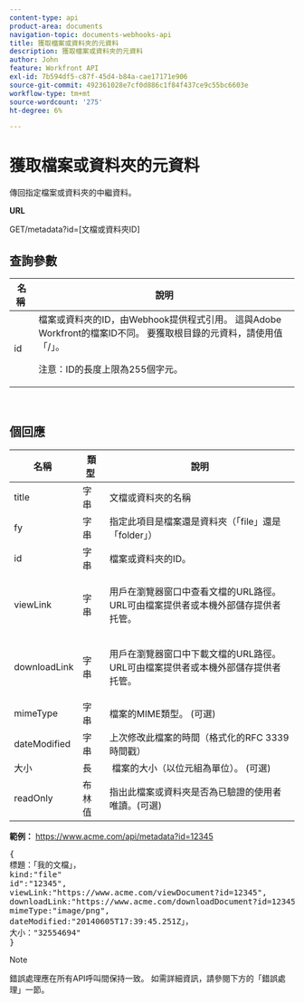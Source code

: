 ```yaml
---
content-type: api
product-area: documents
navigation-topic: documents-webhooks-api
title: 獲取檔案或資料夾的元資料
description: 獲取檔案或資料夾的元資料
author: John
feature: Workfront API
exl-id: 7b594df5-c87f-45d4-b84a-cae17171e906
source-git-commit: 492361028e7cf0d886c1f84f437ce9c55bc6603e
workflow-type: tm+mt
source-wordcount: '275'
ht-degree: 6%

---
```



# 獲取檔案或資料夾的元資料

傳回指定檔案或資料夾的中繼資料。

**URL**

GET/metadata?id=[文檔或資料夾ID]

## 查詢參數

<table style="table-layout:auto"> 
 <col> 
 <col> 
 <thead> 
  <tr> 
   <th>名稱 </th> 
   <th>說明</th> 
  </tr> 
 </thead> 
 <tbody> 
  <tr> 
   <td>id</td> 
   <td>檔案或資料夾的ID，由Webhook提供程式引用。 這與Adobe Workfront的檔案ID不同。 要獲取根目錄的元資料，請使用值「/」。
   <p>注意：ID的長度上限為255個字元。</p></td> 
  </tr> 
 </tbody> 
</table>

 

## 個回應

<table style="table-layout:auto"> 
 <col> 
 <col> 
 <col> 
 <thead> 
  <tr> 
   <th>名稱 </th> 
   <th>類型 </th> 
   <th>說明</th> 
  </tr> 
 </thead> 
 <tbody> 
  <tr> 
   <td>title </td> 
   <td>字串 </td> 
   <td>文檔或資料夾的名稱</td> 
  </tr> 
  <tr> 
   <td>fy </td> 
   <td>字串 </td> 
   <td>指定此項目是檔案還是資料夾（「file」還是「folder」）</td> 
  </tr> 
  <tr> 
   <td>id</td> 
   <td>字串 </td> 
   <td>檔案或資料夾的ID。</td> 
  </tr> 
  <tr> 
   <td>viewLink</td> 
   <td>字串 </td> 
   <td> <p>用戶在瀏覽器窗口中查看文檔的URL路徑。 URL可由檔案提供者或本機外部儲存提供者托管。</p> </td> 
  </tr> 
  <tr> 
   <td>downloadLink</td> 
   <td>字串 </td> 
   <td> <p>用戶在瀏覽器窗口中下載文檔的URL路徑。 URL可由檔案提供者或本機外部儲存提供者托管。</p> </td> 
  </tr> 
  <tr> 
   <td>mimeType</td> 
   <td>字串 </td> 
   <td>檔案的MIME類型。 (可選)</td> 
  </tr> 
  <tr> 
   <td>dateModified</td> 
   <td>字串 </td> 
   <td>上次修改此檔案的時間（格式化的RFC 3339時間戳）</td> 
  </tr> 
  <tr> 
   <td>大小</td> 
   <td>長</td> 
   <td> 檔案的大小（以位元組為單位）。 (可選)</td> 
  </tr> 
  <tr> 
   <td>readOnly</td> 
   <td>布林值</td> 
   <td> 指出此檔案或資料夾是否為已驗證的使用者唯讀。(可選) </td> 
  </tr> 
 </tbody> 
</table>

**範例：** https://www.acme.com/api/metadata?id=12345
<pre>{<br>標題：「我的文檔」，<br>kind:"file"<br>id":"12345",<br>viewLink:"https://www.acme.com/viewDocument?id=12345",<br>downloadLink:"https://www.acme.com/downloadDocument?id=12345",<br>mimeType:"image/png",<br>dateModified:"20140605T17:39:45.251Z」，<br>大小："32554694"<br>}</pre>

>[!NOTE]
>
>錯誤處理應在所有API呼叫間保持一致。 如需詳細資訊，請參閱下方的「錯誤處理」一節。
